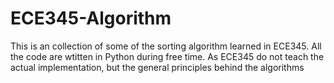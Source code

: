# ECE345-Algorithm
This is an collection of some of the sorting algorithm learned in ECE345. 
All the code are wtitten in Python during free time. As ECE345 do not teach the actual implementation, but the general principles behind the algorithms
